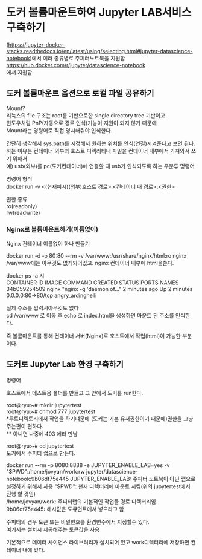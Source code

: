 # 도커 볼륨마운트하여 Jupyter LAB서비스 구축하기     
     
(https://jupyter-docker-stacks.readthedocs.io/en/latest/using/selecting.html#jupyter-datascience-notebook)에서 여러 종류별로 주피터노트북을 지원함     
https://hub.docker.com/r/jupyter/datascience-notebook     
에서 지원함     
## 도커 볼륨마운트 옵션으로 로컬 파일 공유하기     
     
Mount?     
리눅스의 file 구조는 root를 기반으로한 single directory tree 기반이고      
윈도우처럼 PnP(자동으로 경로 인식)기능이 지원이 되지 않기 때문에      
Mount라는 명령어로 직접 명시해줘야 인식한다.      
     
간단히 생각해서 sys.path를 지정해서 원하는 위치를 인식(연결)시켜준다고 보면 된다.     
하는 이유는 컨테이너 외부의 호스트 디렉러티내 파일을 컨테이너 내부에서 가져와서 쓰기 위해서     
예) usb(외부)를 pc(도커컨테이너)에 연결할 때 usb가 인식되도록 하는 우분투 명령어     
     
명령어 형식     
docker run -v <(현재피시)(외부)호스트 경로>:<컨테이너 내 경로>:<권한>     
     
권한 종류     
ro(readonly)     
rw(readwrite)     
     
### Nginx로 볼륨마운트하기(이름없이)     
     
Nginx 컨테이너 이름없이  하나 만들기      
     
docker run -d -p 80:80 --rm -v /var/www:/usr/share/nginx/html:ro nginx     
/var/www에는 아무것도 없게되어있고. nginx 컨테이너 내부에 html을쓴다.     
     
docker ps -a 시     
CONTAINER ID        IMAGE               COMMAND                  CREATED             STATUS                    PORTS                 NAMES     
34b059254509        nginx               "nginx -g 'daemon of…"   2 minutes ago       Up 2 minutes              0.0.0.0:80->80/tcp    angry_ardinghelli     
     
실제 주소를 입력시아무것도 없다     
cd /var/www 로 이동 후 echo 로 index.html을 생성하면 마운트 된 주소를 인식한다.     
     
즉 볼륨마운트를 통해 컨테이너 서버(Nginx)로 호스트에서 작업(html)이 가능한 부분이다.     
     
     
## 도커로 Jupyter Lab 환경 구축하기     
명령어     
     
호스트에서 테스트용 폴더를 만들고 그 안에서 도커를 run한다.     
     
root@ryu:~# mkdir jupytertest     
root@ryu:~# chmod 777 jupytertest     
*루트디렉토리에서 작업을 하기떄문에 (도커는 기본 유저권한이기 때문에)권한을 그냥 주는편이 편하다.     
** 아니면 나중에 403 에러 만남      
     
root@ryu:~# cd jupytertest     
도커에서 주피터 랩으로 만든다.     
     
docker run --rm -p 8080:8888 -e JUPYTER_ENABLE_LAB=yes -v "$PWD":/home/jovyan/work:rw jupyter/datascience-notebook:9b06df75e445      
JUPYTER_ENABLE_LAB: 주피터 노트북이 아닌 랩으로 설정하기 위해서 사용     
"$PWD": 현재 디렉터리에 마운트 시킴(위의 jupytertest에서 진행 할 것임)     
/home/jovyan/work: 주피터랩의 기본적인 작업물 경로 디렉터리임     
9b06df75e445: 해시값은 도큐먼트에서 넣으라고 함     
     
     
주피터의 경우 토큰 또는 비밀번호를 환경변수에서 지정할수 있다.     
여기서는 설치시 제공해주는 토큰값을 사용     
     
     
기본적으로 데이터 사이언스 라이브러리가 설치되어 있고 work디렉터리에 저장하면 컨테이너 내에 있다.     
